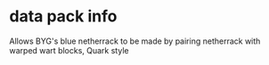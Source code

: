 # data pack info
Allows BYG's blue netherrack to be made by pairing netherrack with warped wart blocks, Quark style
